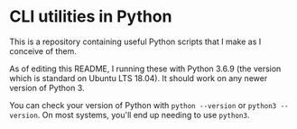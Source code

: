 ﻿# CLI utilities in Python
This is a repository containing useful Python scripts that I make as I conceive of them.

As of editing this README, I running these with Python 3.6.9 (the version which is standard on Ubuntu LTS 18.04). It should work on any newer version of Python 3.

You can check your version of Python with `python --version` or `python3 --version`. On most systems, you'll end up needing to use `python3`.
